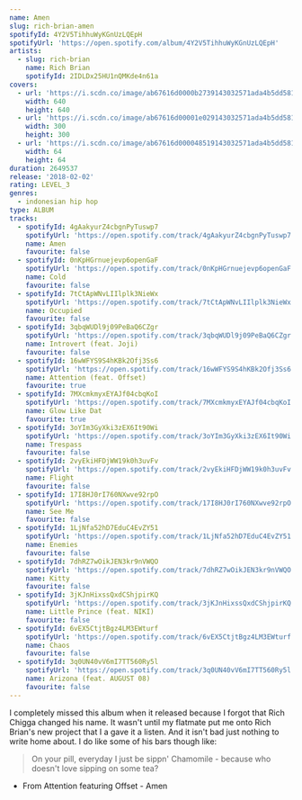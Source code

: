 ```yaml
---
name: Amen
slug: rich-brian-amen
spotifyId: 4Y2V5TihhuWyKGnUzLQEpH
spotifyUrl: 'https://open.spotify.com/album/4Y2V5TihhuWyKGnUzLQEpH'
artists:
  - slug: rich-brian
    name: Rich Brian
    spotifyId: 2IDLDx25HU1nQMKde4n61a
covers:
  - url: 'https://i.scdn.co/image/ab67616d0000b2739143032571ada4b5dd581f5c'
    width: 640
    height: 640
  - url: 'https://i.scdn.co/image/ab67616d00001e029143032571ada4b5dd581f5c'
    width: 300
    height: 300
  - url: 'https://i.scdn.co/image/ab67616d000048519143032571ada4b5dd581f5c'
    width: 64
    height: 64
duration: 2649537
release: '2018-02-02'
rating: LEVEL_3
genres:
  - indonesian hip hop
type: ALBUM
tracks:
  - spotifyId: 4gAakyurZ4cbgnPyTuswp7
    spotifyUrl: 'https://open.spotify.com/track/4gAakyurZ4cbgnPyTuswp7'
    name: Amen
    favourite: false
  - spotifyId: 0nKpHGrnuejevp6openGaF
    spotifyUrl: 'https://open.spotify.com/track/0nKpHGrnuejevp6openGaF'
    name: Cold
    favourite: false
  - spotifyId: 7tCtApWNvLIIlplk3NieWx
    spotifyUrl: 'https://open.spotify.com/track/7tCtApWNvLIIlplk3NieWx'
    name: Occupied
    favourite: false
  - spotifyId: 3qbqWUDl9j09PeBaQ6CZgr
    spotifyUrl: 'https://open.spotify.com/track/3qbqWUDl9j09PeBaQ6CZgr'
    name: Introvert (feat. Joji)
    favourite: false
  - spotifyId: 16wWFYS9S4hKBk2Ofj3Ss6
    spotifyUrl: 'https://open.spotify.com/track/16wWFYS9S4hKBk2Ofj3Ss6'
    name: Attention (feat. Offset)
    favourite: true
  - spotifyId: 7MXcmkmyxEYAJf04cbqKoI
    spotifyUrl: 'https://open.spotify.com/track/7MXcmkmyxEYAJf04cbqKoI'
    name: Glow Like Dat
    favourite: true
  - spotifyId: 3oYIm3GyXki3zEX6It90Wi
    spotifyUrl: 'https://open.spotify.com/track/3oYIm3GyXki3zEX6It90Wi'
    name: Trespass
    favourite: false
  - spotifyId: 2vyEkiHFDjWW19k0h3uvFv
    spotifyUrl: 'https://open.spotify.com/track/2vyEkiHFDjWW19k0h3uvFv'
    name: Flight
    favourite: false
  - spotifyId: 17I8HJ0rI760NXwve92rpO
    spotifyUrl: 'https://open.spotify.com/track/17I8HJ0rI760NXwve92rpO'
    name: See Me
    favourite: false
  - spotifyId: 1LjNfa52hD7EduC4EvZY51
    spotifyUrl: 'https://open.spotify.com/track/1LjNfa52hD7EduC4EvZY51'
    name: Enemies
    favourite: false
  - spotifyId: 7dhRZ7wOikJEN3kr9nVWQO
    spotifyUrl: 'https://open.spotify.com/track/7dhRZ7wOikJEN3kr9nVWQO'
    name: Kitty
    favourite: false
  - spotifyId: 3jKJnHixssQxdCShjpirKQ
    spotifyUrl: 'https://open.spotify.com/track/3jKJnHixssQxdCShjpirKQ'
    name: Little Prince (feat. NIKI)
    favourite: false
  - spotifyId: 6vEX5CtjtBgz4LM3EWturf
    spotifyUrl: 'https://open.spotify.com/track/6vEX5CtjtBgz4LM3EWturf'
    name: Chaos
    favourite: false
  - spotifyId: 3q0UN40vV6mI7TT560Ry5l
    spotifyUrl: 'https://open.spotify.com/track/3q0UN40vV6mI7TT560Ry5l'
    name: Arizona (feat. AUGUST 08)
    favourite: false
---
```

I completely missed this album when it released because I forgot that Rich Chigga changed
his name. It wasn't until my flatmate put me onto Rich Brian's new project that I a gave
it a listen. And it isn't bad just nothing to write home about. I do like some of his bars
though like:

> On your pill, everyday I just be sippn' Chamomile - because who doesn't love sipping on
> some tea?
- From Attention featuring Offset - Amen
